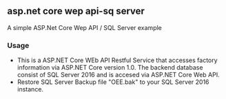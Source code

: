 ## asp.net core wep api-sq server

A simple ASP.Net Core Wep API / SQL Server example


### Usage
- This is a ASP.NET Core WEb API Restful Service that accesses factory information via ASP.NET Core version 1.0. The backend database consist of SQL Server 2016 and is accesed via ASP.NET Core Web API.
- Restore SQL Server Backup file "OEE.bak" to your SQL Server 2016 instance.
